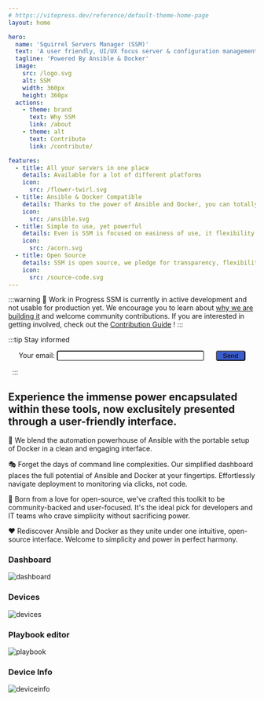 ```yaml
---
# https://vitepress.dev/reference/default-theme-home-page
layout: home

hero:
  name: 'Squirrel Servers Manager (SSM)'
  text: 'A user friendly, UI/UX focus server & configuration management tool'
  tagline: 'Powered By Ansible & Docker'
  image:
    src: /logo.svg
    alt: SSM
    width: 360px
    height: 360px
  actions:
    - theme: brand
      text: Why SSM
      link: /about
    - theme: alt
      text: Contribute
      link: /contribute/

features:
  - title: All your servers in one place
    details: Available for a lot of different platforms
    icon:
      src: /flower-twirl.svg
  - title: Ansible & Docker Compatible
    details: Thanks to the power of Ansible and Docker, you can totally manage your servers, services and configuration from SSM
    icon:
      src: /ansible.svg
  - title: Simple to use, yet powerful 
    details: Even is SSM is focused on easiness of use, it flexibility enables you to make powerful and complex setups
    icon:
      src: /acorn.svg
  - title: Open Source
    details: SSM is open source, we pledge for transparency, flexibility, and adaptability, allowing you to customize the software to your specific needs.
    icon:
      src: /source-code.svg
---
```


:::warning 🚧 Work in Progress
SSM is currently in active development and not usable for production yet. We encourage you to learn about [why we are building it](/about.md) and welcome community contributions. If you are interested in getting involved, check out the [Contribution Guide](/contribute/) !
:::

<style>
:root {
  --vp-home-hero-name-color: transparent;
  --vp-home-hero-name-background: -webkit-linear-gradient(90deg, #FF5D13, #F0DB4F);

  --vp-home-hero-image-background-image: linear-gradient(-45deg, #bd34fe 50%, #47caff 50%);
  --vp-home-hero-image-filter: blur(44px);
}

@media (min-width: 640px) {
  :root {
    --vp-home-hero-image-filter: blur(56px);
  }
}

@media (min-width: 960px) {
  :root {
    --vp-home-hero-image-filter: blur(68px);
  }
}
</style>

:::tip Stay informed
<div style="text-align:center">
<form name="contact" netlify>
  <p>
    <label>Your email: <input type="email" name="email" style="background-color: white; border-radius: 0.3em; width: 300px"/></label>
    <button type="submit" style="margin-left: 20px; background-color: #3a5ccc; border-radius: 0.3em; width: 60px">Send</button>
  </p>
</form>
</div>

&nbsp;
:::
## Experience the immense power encapsulated within these tools, now exclusitely presented through a user-friendly interface.

🔌 We blend the automation powerhouse of Ansible with the portable setup of Docker in a clean and engaging interface.

🎭 Forget the days of command line complexities. Our simplified dashboard places the full potential of Ansible and Docker at your fingertips. Effortlessly navigate deployment to monitoring via clicks, not code.

🎯 Born from a love for open-source, we've crafted this toolkit to be community-backed and user-focused. It's the ideal pick for developers and IT teams who crave simplicity without sacrificing power.

❤️ Rediscover Ansible and Docker as they unite under one intuitive, open-source interface. Welcome to simplicity and power in perfect harmony.


### Dashboard
![dashboard](/dashboard.png)
### Devices
![devices](/devices.png)
### Playbook editor
![playbook](/playbook.png)
### Device Info
![deviceinfo](/device-info.png)
